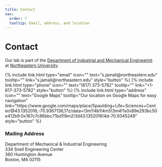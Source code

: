 ```yaml
---
title: Contact
nav:
  order: 7
  tooltip: Email, address, and location
---
```


# <i class="fas fa-envelope"></i>Contact

Our lab is part of the [Department of Industrial and Mechanical Engineerint](https://mie.northeastern.edu/) at [Northeastern University](https://www.northeastern.edu/).


<div class="center">
  {% include link.html type="email" icon="" text="s.jamali@northeastern.edu" tooltip="" link="s.jamali@northeastern.edu" style="button" %}
  {% include link.html type="phone" icon="" text="(617) 373-5782" tooltip="" link="+1-617-373-5782" style="button" %}
  {% include link.html type="address" icon="" text="Google Maps" tooltip="Our location on Google Maps for easy navigation" link="https://www.google.com/maps/place/Spaulding+Life+Sciences+Center/@43.1352016,-70.9367136,17z/data=!3m1!4b1!4m5!3m4!1s0x89e293bc50e412b9:0x187c7c86bbc71bd1!8m2!3d43.1352016!4d-70.9345249" style="button" %}
</div>



### <i class="fas fa-mail-bulk"></i>Mailing Address

<div style="text-align: left;">
Department of Mechanical & Industrial Engineering<br>
334 Snell Engineering Center<br>
360 Huntington Avenue<br>
Boston, MA 02115
</div>

<!-- <iframe width="560" height="315" src="https://www.youtube.com/embed/slaH45F37-k" title="YouTube video player" frameborder="0" allow="accelerometer; autoplay; clipboard-write; encrypted-media; gyroscope; picture-in-picture" allowfullscreen></iframe> -->


<!-- Lab logos and were designed by [Julia Saltzman](https://quantmarineecolab.github.io/members/julia-saltzman.html). -->

